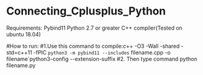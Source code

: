 # Connecting_Cplusplus_Python
Requirements:
Pybind11
Python 2.7 or greater
C++ compiler(Tested on ubuntu 18.04)

#How to run:
#1.Use this command to compile:c++ -O3 -Wall -shared -std=c++11 -fPIC `python3 -m pybind11 --includes` filename.cpp -o filename`python3-config --extension-suffix
#2. Then type command python filename.py

